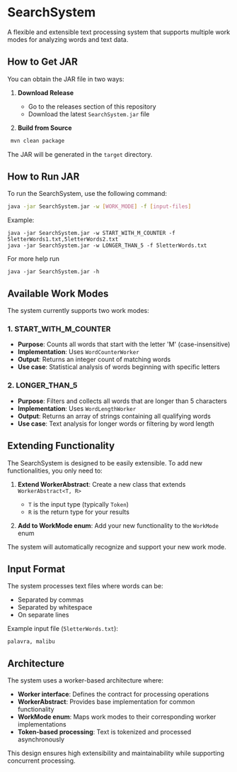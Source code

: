 # SearchSystem

A flexible and extensible text processing system that supports multiple work modes for analyzing words and text data.

## How to Get JAR

You can obtain the JAR file in two ways:

1. **Download Release**
    - Go to the releases section of this repository
    - Download the latest `SearchSystem.jar` file

2. **Build from Source**

  ```bash
   mvn clean package
   ```

The JAR will be generated in the `target` directory.

## How to Run JAR

To run the SearchSystem, use the following command:

```bash
java -jar SearchSystem.jar -w [WORK_MODE] -f [input-files]
```

Example:

```shell script
java -jar SearchSystem.jar -w START_WITH_M_COUNTER -f 5letterWords1.txt,5letterWords2.txt
java -jar SearchSystem.jar -w LONGER_THAN_5 -f 5letterWords.txt
```

For more help run

```shell script
java -jar SearchSystem.jar -h
```

## Available Work Modes

The system currently supports two work modes:

### 1. START_WITH_M_COUNTER

- **Purpose**: Counts all words that start with the letter 'M' (case-insensitive)
- **Implementation**: Uses `WordCounterWorker`
- **Output**: Returns an integer count of matching words
- **Use case**: Statistical analysis of words beginning with specific letters

### 2. LONGER_THAN_5

- **Purpose**: Filters and collects all words that are longer than 5 characters
- **Implementation**: Uses `WordLengthWorker`
- **Output**: Returns an array of strings containing all qualifying words
- **Use case**: Text analysis for longer words or filtering by word length

## Extending Functionality

The SearchSystem is designed to be easily extensible. To add new functionalities, you only need to:

1. **Extend WorkerAbstract**: Create a new class that extends `WorkerAbstract<T, R>`
    - `T` is the input type (typically `Token`)
    - `R` is the return type for your results

2. **Add to WorkMode enum**: Add your new functionality to the `WorkMode` enum

The system will automatically recognize and support your new work mode.

## Input Format

The system processes text files where words can be:

- Separated by commas
- Separated by whitespace
- On separate lines

Example input file (`5letterWords.txt`):

```
palavra, malibu
```

## Architecture

The system uses a worker-based architecture where:

- **Worker interface**: Defines the contract for processing operations
- **WorkerAbstract**: Provides base implementation for common functionality
- **WorkMode enum**: Maps work modes to their corresponding worker implementations
- **Token-based processing**: Text is tokenized and processed asynchronously

This design ensures high extensibility and maintainability while supporting concurrent processing.